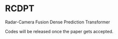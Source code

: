 # RCDPT
Radar-Camera Fusion Dense Prediction Transformer

Codes will be released once the paper gets accepted.
